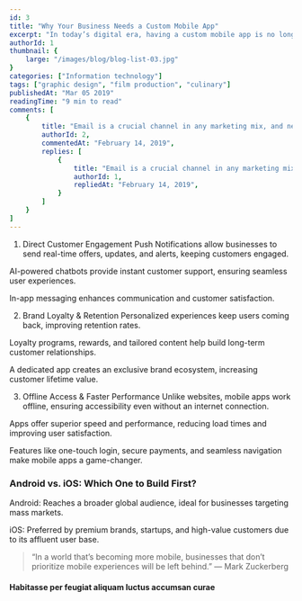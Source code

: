 ```yaml
---
id: 3
title: "Why Your Business Needs a Custom Mobile App" 
excerpt: "In today’s digital era, having a custom mobile app is no longer a luxury—it’s a necessity. A mobile app strengthens customer engagement, builds brand loyalty, and creates a direct communication channel with users. Businesses that invest in mobile apps gain a competitive edge, improve customer retention, and drive long-term growth."
authorId: 1
thumbnail: {
	large: "/images/blog/blog-list-03.jpg" 
}
categories: ["Information technology"]
tags: ["graphic design", "film production", "culinary"]
publishedAt: "Mar 05 2019"
readingTime: "9 min to read"
comments: [
	{
		title: "Email is a crucial channel in any marketing mix, and never has this been truer than for today’s entrepreneur. Curious what to say.",
		authorId: 2,
		commentedAt: "February 14, 2019",
		replies: [
			{
				title: "Email is a crucial channel in any marketing mix, and never has this been truer than for today’s entrepreneur. Curious what to say.",
				authorId: 1,
				repliedAt: "February 14, 2019",
			}
		]
	}
]
---
```


1. Direct Customer Engagement
Push Notifications allow businesses to send real-time offers, updates, and alerts, keeping customers engaged.

AI-powered chatbots provide instant customer support, ensuring seamless user experiences.

In-app messaging enhances communication and customer satisfaction.

2. Brand Loyalty & Retention
Personalized experiences keep users coming back, improving retention rates.

Loyalty programs, rewards, and tailored content help build long-term customer relationships.

A dedicated app creates an exclusive brand ecosystem, increasing customer lifetime value.

3. Offline Access & Faster Performance
Unlike websites, mobile apps work offline, ensuring accessibility even without an internet connection.

Apps offer superior speed and performance, reducing load times and improving user satisfaction.

Features like one-touch login, secure payments, and seamless navigation make mobile apps a game-changer.


###  Android vs. iOS: Which One to Build First?

Android: Reaches a broader global audience, ideal for businesses targeting mass markets.

iOS: Preferred by premium brands, startups, and high-value customers due to its affluent user base.

> “In a world that’s becoming more mobile, businesses that don’t prioritize mobile experiences will be left behind.” — Mark Zuckerberg

#### Habitasse per feugiat aliquam luctus accumsan curae

